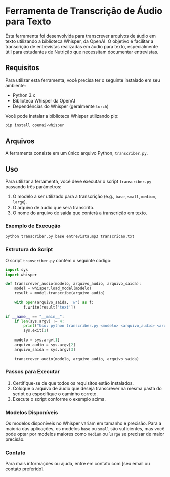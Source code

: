 
# Ferramenta de Transcrição de Áudio para Texto

Esta ferramenta foi desenvolvida para transcrever arquivos de áudio em texto utilizando a biblioteca Whisper, da OpenAI. O objetivo é facilitar a transcrição de entrevistas realizadas em áudio para texto, especialmente útil para estudantes de Nutrição que necessitam documentar entrevistas.

## Requisitos

Para utilizar esta ferramenta, você precisa ter o seguinte instalado em seu ambiente:

- Python 3.x
- Biblioteca Whisper da OpenAI
- Dependências do Whisper (geralmente `torch`)

Você pode instalar a biblioteca Whisper utilizando pip:

```bash
pip install openai-whisper
```

## Arquivos

A ferramenta consiste em um único arquivo Python, `transcriber.py`.

## Uso

Para utilizar a ferramenta, você deve executar o script `transcriber.py` passando três parâmetros:
1. O modelo a ser utilizado para a transcrição (e.g., `base`, `small`, `medium`, `large`).
2. O arquivo de áudio que será transcrito.
3. O nome do arquivo de saída que conterá a transcrição em texto.

### Exemplo de Execução

```bash
python transcriber.py base entrevista.mp3 transcricao.txt
```

### Estrutura do Script

O script `transcriber.py` contém o seguinte código:

```python
import sys
import whisper

def transcrever_audio(modelo, arquivo_audio, arquivo_saida):
    model = whisper.load_model(modelo)
    result = model.transcribe(arquivo_audio)
    
    with open(arquivo_saida, 'w') as f:
        f.write(result['text'])

if __name__ == "__main__":
    if len(sys.argv) != 4:
        print("Uso: python transcriber.py <modelo> <arquivo_audio> <arquivo_saida>")
        sys.exit(1)
    
    modelo = sys.argv[1]
    arquivo_audio = sys.argv[2]
    arquivo_saida = sys.argv[3]
    
    transcrever_audio(modelo, arquivo_audio, arquivo_saida)
```

### Passos para Executar

1. Certifique-se de que todos os requisitos estão instalados.
2. Coloque o arquivo de áudio que deseja transcrever na mesma pasta do script ou especifique o caminho correto.
3. Execute o script conforme o exemplo acima.

### Modelos Disponíveis

Os modelos disponíveis no Whisper variam em tamanho e precisão. Para a maioria das aplicações, os modelos `base` ou `small` são suficientes, mas você pode optar por modelos maiores como `medium` ou `large` se precisar de maior precisão.

### Contato

Para mais informações ou ajuda, entre em contato com [seu email ou contato preferido].
